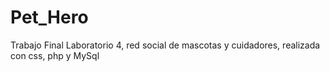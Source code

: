 # Pet_Hero
Trabajo Final Laboratorio 4, red social de mascotas y cuidadores, realizada con css, php y MySql
